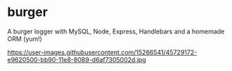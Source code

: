 # burger
A burger logger with MySQL, Node, Express, Handlebars and a homemade ORM (yum!)

https://user-images.githubusercontent.com/15266541/45729172-e9620500-bb90-11e8-8089-d6af7305002d.jpg
